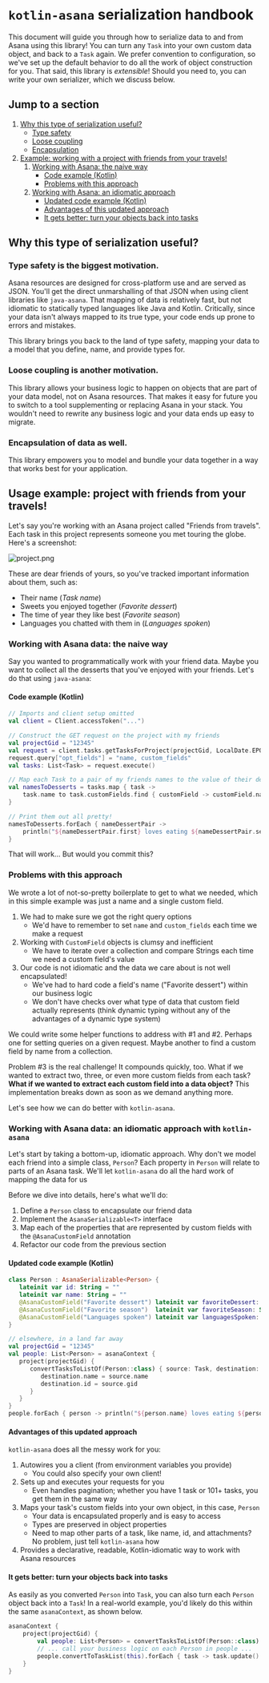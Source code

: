# `kotlin-asana` serialization handbook
This document will guide you through how to serialize data to and from Asana using this library! You can turn any `Task`
into your own custom data object, and back to a `Task` again. We prefer convention to configuration, so we've set up the
default behavior to do all the work of object construction for you. That said, this library is _extensible_! Should you
need to, you can write your own serializer, which we discuss below.

## Jump to a section
1. [Why this type of serialization useful?](#why-this-type-of-serialization-useful)
   * [Type safety](#type-safety-is-the-biggest-motivation)
   * [Loose coupling](#loose-coupling-is-another-motivation)
   * [Encapsulation](#encapsulation-of-data-as-well)
2. [Example: working with a project with friends from your travels!](#usage-example-project-with-friends-from-your-travels)
   1. [Working with Asana: the naive way](#working-with-asana-data-the-naive-way)
      * [Code example (Kotlin)](#code-example-kotlin)
      * [Problems with this approach](#problems-with-this-approach)
   2. [Working with Asana: an idiomatic approach](#working-with-asana-data-an-idiomatic-approach-with-kotlin-asana)
      * [Updated code example (Kotlin)](#updated-code-example-kotlin)
      * [Advantages of this updated approach](#advantages-of-this-updated-approach)
      * [It gets better: turn your objects back into tasks](#it-gets-better-turn-your-objects-back-into-tasks)

## Why this type of serialization useful?
### Type safety is the biggest motivation.
Asana resources are designed for cross-platform use and are served as JSON. You'll get the direct unmarshalling of that
JSON when using client libraries like `java-asana`. That mapping of data is relatively fast, but not idiomatic to
statically typed languages like Java and Kotlin. Critically, since your data isn't always mapped to its true type, your
code ends up prone to errors and mistakes.

This library brings you back to the land of type safety, mapping your data to a model that you define, name, and
provide types for.

### Loose coupling is another motivation.
This library allows your business logic to happen on objects that are part of your data model, not on Asana resources.
That makes it easy for future you to switch to a tool supplementing or replacing Asana in your stack. You wouldn't need
to rewrite any business logic and your data ends up easy to migrate.

### Encapsulation of data as well.
This library empowers you to model and bundle your data together in a way that works best for your application.

## Usage example: project with friends from your travels!
Let's say you're working with an Asana project called "Friends from travels". Each task in this project represents
someone you met touring the globe. Here's a screenshot:

![project.png](../../../../../resources/images/example-asana-people-project.png 'Screenshot of an Asana project with
tasks representing various people, with these columns: "Task name", "Favorite dessert", "Favorite season", and 
"Languages spoken"')

These are dear friends of yours, so you've tracked important information about them, such as:
* Their name (_Task name_)
* Sweets you enjoyed together (_Favorite dessert_)
* The time of year they like best (_Favorite season_)
* Languages you chatted with them in (_Languages spoken_)

### Working with Asana data: the naive way
Say you wanted to programmatically work with your friend data. Maybe you want to collect all the desserts that you've
enjoyed with your friends. Let's do that using `java-asana`:

#### Code example (Kotlin)
```kotlin
// Imports and client setup omitted
val client = Client.accessToken("...")

// Construct the GET request on the project with my friends
val projectGid = "12345"
val request = client.tasks.getTasksForProject(projectGid, LocalDate.EPOCH.toString())
request.query["opt_fields"] = "name, custom_fields"
val tasks: List<Task> = request.execute()

// Map each Task to a pair of my friends names to the value of their dessert custom field 
val namesToDesserts = tasks.map { task ->
    task.name to task.customFields.find { customField -> customField.name == "Favorite dessert" }?.textValue
}

// Print them out all pretty!
namesToDesserts.forEach { nameDessertPair ->
    println("${nameDessertPair.first} loves eating ${nameDessertPair.second}!")
}
```
That will work... But would you commit this?

### Problems with this approach
We wrote a lot of not-so-pretty boilerplate to get to what we needed, which in this simple example was just a name and a
single custom field.
1. We had to make sure we got the right query options
   * We'd have to remember to set `name` and `custom_fields` each time we make a request
2. Working with `CustomField` objects is clumsy and inefficient
   * We have to iterate over a collection and compare Strings each time we need a custom field's value
3. Our code is not idiomatic and the data we care about is not well encapsulated!
   * We've had to hard code a field's name ("Favorite dessert") within our business logic
   * We don't have checks over what type of data that custom field actually represents (think dynamic typing without any
     of the advantages of a dynamic type system)

We could write some helper functions to address with #1 and #2. Perhaps one for setting queries on a given request.
Maybe another to find a custom field by name from a collection.

Problem #3 is the real challenge! It compounds quickly, too. What if we wanted to extract two, three, or even more
custom fields from each task? **What if we wanted to extract each custom field into a data object?** This implementation
breaks down as soon as we demand anything more.

Let's see how we can do better with `kotlin-asana`.

### Working with Asana data: an idiomatic approach with `kotlin-asana`
Let's start by taking a bottom-up, idiomatic approach. Why don't we model each friend into a simple class, `Person`?
Each property in `Person` will relate to parts of an Asana task. We'll let `kotlin-asana` do all the hard work of
mapping the data for us

Before we dive into details, here's what we'll do:
1. Define a `Person` class to encapsulate our friend data
2. Implement the `AsanaSerializable<T>` interface
3. Map each of the properties that are represented by custom fields with the `@AsanaCustomField` annotation
4. Refactor our code from the previous section

#### Updated code example (Kotlin)
```kotlin
class Person : AsanaSerializable<Person> {
   lateinit var id: String = ""
   lateinit var name: String = ""
   @AsanaCustomField("Favorite dessert") lateinit var favoriteDessert: String
   @AsanaCustomField("Favorite season")  lateinit var favoriteSeason: String
   @AsanaCustomField("Languages spoken") lateinit var languagesSpoken: Array<String>
}

// elsewhere, in a land far away
val projectGid = "12345"
val people: List<Person> = asanaContext {
   project(projectGid) {
      convertTasksToListOf(Person::class) { source: Task, destination: Person ->
         destination.name = source.name
         destination.id = source.gid
      }
   }
}
people.forEach { person -> println("${person.name} loves eating ${person.favoriteDessert}!")}
```
#### Advantages of this updated approach
`kotlin-asana` does all the messy work for you:
1. Autowires you a client (from environment variables you provide)
   * You could also specify your own client!
2. Sets up and executes your requests for you
   * Even handles pagination; whether you have 1 task or 101+ tasks, you get them in the same way
3. Maps your task's custom fields into your own object, in this case, `Person`
   * Your data is encapsulated properly and is easy to access
   * Types are preserved in object properties
   * Need to map other parts of a task, like name, id, and attachments? No problem, just tell `kotlin-asana` how
4. Provides a declarative, readable, Kotlin-idiomatic way to work with Asana resources

#### It gets better: turn your objects back into tasks 
As easily as you converted `Person` into `Task`, you can also turn each `Person` object back into a `Task`! In a 
real-world example, you'd likely do this within the same `asanaContext`, as shown below.

```kotlin
asanaContext {
    project(projectGid) {
        val people: List<Person> = convertTasksToListOf(Person::class) 
        // ... call your business logic on each Person in people ... 
        people.convertToTaskList(this).forEach { task -> task.update() }
    }
}
```
